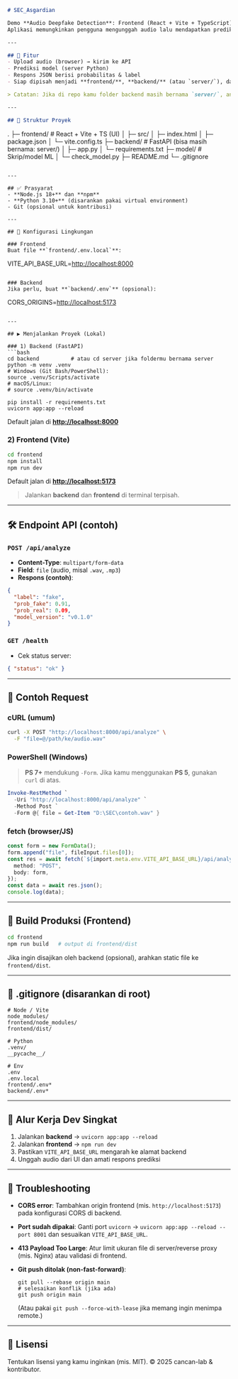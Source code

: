 ```md
# SEC_Asgardian

Demo **Audio Deepfake Detection**: Frontend (React + Vite + TypeScript), Backend (FastAPI), dan skrip Model (Python).  
Aplikasi memungkinkan pengguna mengunggah audio lalu mendapatkan prediksi apakah audio tersebut **real** atau **fake**.

---

## 🚀 Fitur
- Upload audio (browser) → kirim ke API
- Prediksi model (server Python)
- Respons JSON berisi probabilitas & label
- Siap dipisah menjadi **frontend/**, **backend/** (atau `server/`), dan **model/**

> Catatan: Jika di repo kamu folder backend masih bernama `server/`, anggap instruksi **backend/** di bawah mengacu ke folder **server/**.

---

## 📂 Struktur Proyek

```

.
├─ frontend/                  # React + Vite + TS (UI)
│  ├─ src/
│  ├─ index.html
│  ├─ package.json
│  └─ vite.config.ts
├─ backend/                   # FastAPI (bisa masih bernama: server/)
│  ├─ app.py
│  └─ requirements.txt
├─ model/                     # Skrip/model ML
│  └─ check\_model.py
├─ README.md
└─ .gitignore

```

---

## ✅ Prasyarat
- **Node.js 18+** dan **npm**
- **Python 3.10+** (disarankan pakai virtual environment)
- Git (opsional untuk kontribusi)

---

## 🧩 Konfigurasi Lingkungan

### Frontend
Buat file **`frontend/.env.local`**:
```

VITE\_API\_BASE\_URL=[http://localhost:8000](http://localhost:8000)

```

### Backend
Jika perlu, buat **`backend/.env`** (opsional):
```

CORS\_ORIGINS=[http://localhost:5173](http://localhost:5173)

````

---

## ▶️ Menjalankan Proyek (Lokal)

### 1) Backend (FastAPI)
```bash
cd backend          # atau cd server jika foldermu bernama server
python -m venv .venv
# Windows (Git Bash/PowerShell):
source .venv/Scripts/activate
# macOS/Linux:
# source .venv/bin/activate

pip install -r requirements.txt
uvicorn app:app --reload
````

Default jalan di **[http://localhost:8000](http://localhost:8000)**

### 2) Frontend (Vite)

```bash
cd frontend
npm install
npm run dev
```

Default jalan di **[http://localhost:5173](http://localhost:5173)**

> Jalankan **backend** dan **frontend** di terminal terpisah.

---

## 🛠️ Endpoint API (contoh)

### `POST /api/analyze`

* **Content-Type**: `multipart/form-data`
* **Field**: `file` (audio, misal `.wav`, `.mp3`)
* **Respons (contoh)**:

```json
{
  "label": "fake",
  "prob_fake": 0.91,
  "prob_real": 0.09,
  "model_version": "v0.1.0"
}
```

### `GET /health`

* Cek status server:

```json
{ "status": "ok" }
```

---

## 🧪 Contoh Request

### cURL (umum)

```bash
curl -X POST "http://localhost:8000/api/analyze" \
  -F "file=@/path/ke/audio.wav"
```

### PowerShell (Windows)

> **PS 7+** mendukung `-Form`. Jika kamu menggunakan **PS 5**, gunakan `curl` di atas.

```powershell
Invoke-RestMethod `
  -Uri "http://localhost:8000/api/analyze" `
  -Method Post `
  -Form @{ file = Get-Item "D:\SEC\contoh.wav" }
```

### fetch (browser/JS)

```ts
const form = new FormData();
form.append("file", fileInput.files[0]);
const res = await fetch(`${import.meta.env.VITE_API_BASE_URL}/api/analyze`, {
  method: "POST",
  body: form,
});
const data = await res.json();
console.log(data);
```

---

## 🧱 Build Produksi (Frontend)

```bash
cd frontend
npm run build   # output di frontend/dist
```

Jika ingin disajikan oleh backend (opsional), arahkan static file ke `frontend/dist`.

---

## 🧹 .gitignore (disarankan di root)

```
# Node / Vite
node_modules/
frontend/node_modules/
frontend/dist/

# Python
.venv/
__pycache__/

# Env
.env
.env.local
frontend/.env*
backend/.env*
```

---

## 🧭 Alur Kerja Dev Singkat

1. Jalankan **backend** → `uvicorn app:app --reload`
2. Jalankan **frontend** → `npm run dev`
3. Pastikan `VITE_API_BASE_URL` mengarah ke alamat backend
4. Unggah audio dari UI dan amati respons prediksi

---

## 🧯 Troubleshooting

* **CORS error**: Tambahkan origin frontend (mis. `http://localhost:5173`) pada konfigurasi CORS di backend.
* **Port sudah dipakai**: Ganti port `uvicorn` → `uvicorn app:app --reload --port 8001` dan sesuaikan `VITE_API_BASE_URL`.
* **413 Payload Too Large**: Atur limit ukuran file di server/reverse proxy (mis. Nginx) atau validasi di frontend.
* **Git push ditolak (non-fast-forward)**:

  ```
  git pull --rebase origin main
  # selesaikan konflik (jika ada)
  git push origin main
  ```

  (Atau pakai `git push --force-with-lease` jika memang ingin menimpa remote.)

---

## 📜 Lisensi

Tentukan lisensi yang kamu inginkan (mis. MIT).
© 2025 cancan-lab & kontributor.
